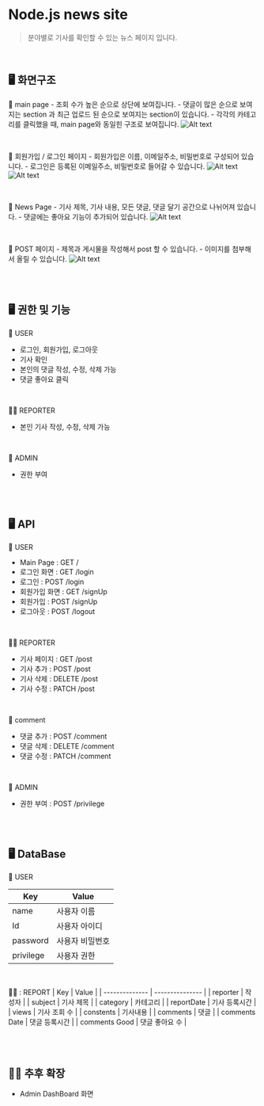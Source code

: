 # Node.js news site
> 분야별로 기사를 확인할 수 있는 뉴스 페이지 입니다.

<br/>

## :desktop_computer: 화면구조 
:page_facing_up:  main page
    - 조회 수가 높은 순으로 상단에 보여집니다.
    - 댓글이 많은 순으로 보여지는 section 과 최근 업로드 된 순으로 보여지는 section이 있습니다.
    - 각각의 카테고리를 클릭했을 때, main page와 동일힌 구조로 보여집니다.
![Alt text](image/main.png)

<br/>

:page_facing_up: 회원가입 / 로그인 페이지
    - 회원가입은 이름, 이메일주소, 비밀번호로 구성되어 있습니다.
    - 로그인은 등록된 이메일주소, 비밀번호로 들어갈 수 있습니다.
![Alt text](image/login.png)
![Alt text](image/signup.png)

<br/>

:page_facing_up: News Page
    - 기사 제목, 기사 내용, 모든 댓글, 댓글 달기 공간으로 나뉘어져 있습니다.
    - 댓글에는 좋아요 기능이 추가되어 있습니다.
![Alt text](image/news.png)

<br/>

:page_facing_up: POST 페이지
    - 제목과 게시물을 작성해서 post 할 수 있습니다.
    - 이미지를 첨부해서 올릴 수 있습니다.
![Alt text](image/board.png)

<br/><br/>

## :desktop_computer: 권한 및 기능
:bust_in_silhouette: USER
- 로그인, 회원가입, 로그아웃
- 기사 확인
- 본인의 댓글 작성, 수정, 삭제 가능
- 댓글 좋아요 클릭

<br/>

:woman_technologist: REPORTER
- 본인 기사 작성, 수정, 삭제 가능

<br/>

:prince: ADMIN
- 권한 부여


<br/><br/>


## :desktop_computer: API
:bust_in_silhouette: USER
- Main Page : GET / 
- 로그인 화면 : GET /login
- 로그인 : POST /login
- 회원가입 화면 : GET /signUp
- 회원가입 : POST /signUp
- 로그아웃 : POST /logout

<br/>

:woman_technologist: REPORTER
- 기사 페이지 : GET /post
- 기사 추가 : POST /post
- 기사 삭제 : DELETE /post
- 기사 수정 : PATCH /post

<br/>

:email: comment
- 댓글 추가 : POST /comment
- 댓글 삭제 : DELETE /comment
- 댓글 수정 : PATCH /comment

<br/>

:prince: ADMIN
- 권한 부여 : POST /privilege

<br/><br/>

## :desktop_computer: DataBase
:bust_in_silhouette: USER

| Key       | Value           |
| --------- | --------------- |
| name      | 사용자 이름   |
| Id        | 사용자 아이디   |
| password  | 사용자 비밀번호 |
| privilege | 사용자 권한     |

<br/>

:woman_technologist: : REPORT
| Key            | Value           |
| -------------- | --------------- |
| reporter       | 작성자   |
| subject        | 기사 제목   |
| category       | 카테고리   |
| reportDate     | 기사 등록시간   |
| views          | 기사 조회 수   |
| constents      | 기사내용  |
| comments       | 댓글    |
| comments Date  | 댓글 등록시간 |
| comments Good  | 댓글 좋아요 수 |

<br/><br/>

## :massage_woman: 추후 확장
- Admin DashBoard 화면
